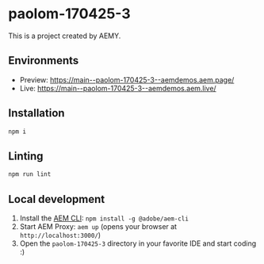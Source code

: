 # paolom-170425-3

This is a project created by AEMY.

## Environments

- Preview: https://main--paolom-170425-3--aemdemos.aem.page/
- Live: https://main--paolom-170425-3--aemdemos.aem.live/

## Installation

```sh
npm i
```

## Linting

```sh
npm run lint
```

## Local development

1. Install the [AEM CLI](https://github.com/adobe/helix-cli): `npm install -g @adobe/aem-cli`
1. Start AEM Proxy: `aem up` (opens your browser at `http://localhost:3000/`)
1. Open the `paolom-170425-3` directory in your favorite IDE and start coding :)